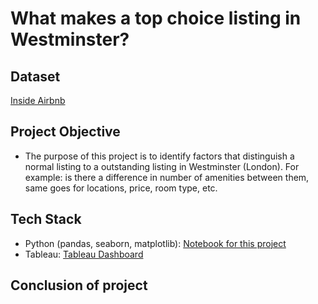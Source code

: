 # What makes a top choice listing in Westminster?

## Dataset
[Inside Airbnb](http://insideairbnb.com/get-the-data)

## Project Objective
* The purpose of this project is to identify factors that distinguish a normal listing to a outstanding listing in Westminster (London). For example: is there a difference in number of amenities between them, same goes for locations, price, room type, etc.
## Tech Stack
* Python (pandas, seaborn, matplotlib): [Notebook for this project](Analysis.ipynb)
* Tableau: [Tableau Dashboard](https://public.tableau.com/views/Milestone_16752659315130/Story1?:language=en-US&publish=yes&:display_count=n&:origin=viz_share_link)
## Conclusion of project

